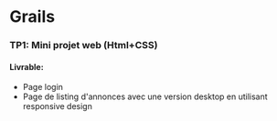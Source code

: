 # Grails
### TP1: Mini projet web (Html+CSS)
#### Livrable:
- Page login 
- Page de listing d'annonces avec une version desktop en utilisant responsive design

